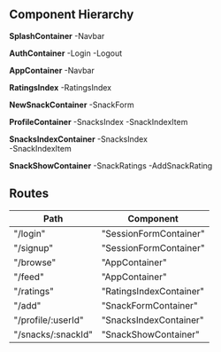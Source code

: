 ## Component Hierarchy

**SplashContainer**
 -Navbar

  **AuthContainer**
   -Login
   -Logout

**AppContainer**
 -Navbar

  **RatingsIndex**
    -RatingsIndex

  **NewSnackContainer**
    -SnackForm  

  **ProfileContainer**
   -SnacksIndex
    -SnackIndexItem

  **SnacksIndexContainer**
   -SnacksIndex  
    -SnackIndexItem

  **SnackShowContainer**
   -SnackRatings
   -AddSnackRating

## Routes

|Path   | Component   |
|-------|-------------|
| "/login" | "SessionFormContainer" |
| "/signup" | "SessionFormContainer" |
| "/browse" | "AppContainer" |
| "/feed" | "AppContainer" |
| "/ratings" | "RatingsIndexContainer" |
| "/add" | "SnackFormContainer" |
| "/profile/:userId" | "SnacksIndexContainer" |
| "/snacks/:snackId" | "SnackShowContainer" |
